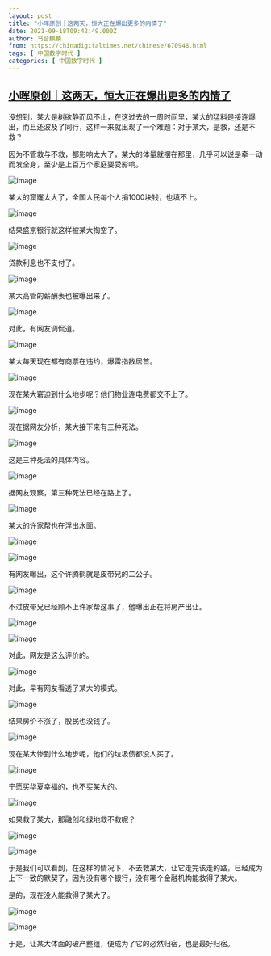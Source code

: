 ```yaml
---
layout: post
title: "小晖原创｜这两天，恒大正在爆出更多的内情了"
date: 2021-09-18T09:42:49.000Z
author: 乌合麒麟
from: https://chinadigitaltimes.net/chinese/670948.html
tags: [ 中国数字时代 ]
categories: [ 中国数字时代 ]
---
```

<!--1631958169000-->
[小晖原创｜这两天，恒大正在爆出更多的内情了](https://chinadigitaltimes.net/chinese/670948.html)
------

<div>
<p>没想到，某大是树欲静而风不止，在这过去的一周时间里，某大的猛料是接连爆出，而且还波及了同行，这样一来就出现了一个难题：对于某大，是救，还是不救？</p><p>因为不管救与不救，都影响太大了，某大的体量就摆在那里，几乎可以说是牵一动而发全身，至少是上百万个家庭要受影响。</p><p><img src="https://chinadigitaltimes.net/chinese/files/2021/09/post-670948-6145b2f46941f.png" alt="image" /></p><p>某大的窟窿太大了，全国人民每个人捐1000块钱，也填不上。</p><p><img src="https://chinadigitaltimes.net/chinese/files/2021/09/post-670948-6145b2f4a03ef.png" alt="image" /></p><p>结果盛京银行就这样被某大掏空了。</p><p><img src="https://chinadigitaltimes.net/chinese/files/2021/09/post-670948-6145b2f4cb6a7.png" alt="image" /></p><p>贷款利息也不支付了。</p><p><img src="https://chinadigitaltimes.net/chinese/files/2021/09/post-670948-6145b2f513ba6.png" alt="image" /></p><p>某大高管的薪酬表也被曝出来了。</p><p><img src="https://chinadigitaltimes.net/chinese/files/2021/09/post-670948-6145b2f5610df.png" alt="image" /></p><p>对此，有网友调侃道。</p><p><img src="https://chinadigitaltimes.net/chinese/files/2021/09/post-670948-6145b2f59c10b.png" alt="image" /></p><p>某大每天现在都有商票在违约，爆雷指数居首。</p><p><img src="https://chinadigitaltimes.net/chinese/files/2021/09/post-670948-6145b2f5d75e9.png" alt="image" /></p><p>现在某大窘迫到什么地步呢？他们物业连电费都交不上了。</p><p><img src="https://chinadigitaltimes.net/chinese/files/2021/09/post-670948-6145b2f62cb48.png" alt="image" /></p><p>现在据网友分析，某大接下来有三种死法。</p><p><img src="https://chinadigitaltimes.net/chinese/files/2021/09/post-670948-6145b2f66a240.png" alt="image" /></p><p>这是三种死法的具体内容。</p><p><img src="https://chinadigitaltimes.net/chinese/files/2021/09/post-670948-6145b2f6b5f50.png" alt="image" /></p><p>据网友观察，第三种死法已经在路上了。</p><p><img src="https://chinadigitaltimes.net/chinese/files/2021/09/post-670948-6145b2f6e171e.png" alt="image" /></p><p>某大的许家帮也在浮出水面。</p><p><img src="https://chinadigitaltimes.net/chinese/files/2021/09/post-670948-6145b2f727569.png" alt="image" /></p><p><img src="https://chinadigitaltimes.net/chinese/files/2021/09/post-670948-6145b2f7699ee.png" alt="image" /></p><p>有网友曝出，这个许腾鹤就是皮带兄的二公子。</p><p><img src="https://chinadigitaltimes.net/chinese/files/2021/09/post-670948-6145b2f7aab32.png" alt="image" /></p><p>不过皮带兄已经顾不上许家帮这事了，他曝出正在将房产出让。</p><p><img src="https://chinadigitaltimes.net/chinese/files/2021/09/post-670948-6145b2f7efde2.png" alt="image" /></p><p><img src="https://chinadigitaltimes.net/chinese/files/2021/09/post-670948-6145b2f844d75.png" alt="image" /></p><p>对此，网友是这么评价的。</p><p><img src="https://chinadigitaltimes.net/chinese/files/2021/09/post-670948-6145b2f883864.png" alt="image" /></p><p>对此，早有网友看透了某大的模式。</p><p><img src="https://chinadigitaltimes.net/chinese/files/2021/09/post-670948-6145b2f8bd295.png" alt="image" /></p><p>结果房价不涨了，股民也没钱了。</p><p><img src="https://chinadigitaltimes.net/chinese/files/2021/09/post-670948-6145b2f8e66d3.png" alt="image" /></p><p>现在某大惨到什么地步呢，他们的垃圾债都没人买了。</p><p><img src="https://chinadigitaltimes.net/chinese/files/2021/09/post-670948-6145b2f919eb5.png" alt="image" /></p><p>宁愿买华夏幸福的，也不买某大的。</p><p><img src="https://chinadigitaltimes.net/chinese/files/2021/09/post-670948-6145b2f947db2.png" alt="image" /></p><p>如果救了某大，那融创和绿地救不救呢？</p><p><img src="https://chinadigitaltimes.net/chinese/files/2021/09/post-670948-6145b2f982e8f.png" alt="image" /></p><p><img src="https://chinadigitaltimes.net/chinese/files/2021/09/post-670948-6145b2f9cfe4d.png" alt="image" /></p><p>于是我们可以看到，在这样的情况下，不去救某大，让它走完该走的路，已经成为上下一致的默契了，因为没有哪个银行，没有哪个金融机构能救得了某大。</p><p>是的，现在没人能救得了某大了。</p><p><img src="https://chinadigitaltimes.net/chinese/files/2021/09/post-670948-6145b2fa25b7b.png" alt="image" /></p><p><img src="https://chinadigitaltimes.net/chinese/files/2021/09/post-670948-6145b2fa6e267.png" alt="image" /></p><p>于是，让某大体面的破产整组，便成为了它的必然归宿，也是最好归宿。</p>
</div>
